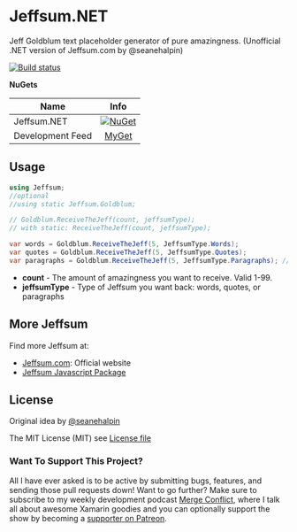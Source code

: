# Jeffsum.NET

Jeff Goldblum text placeholder generator of pure amazingness. (Unofficial .NET version of Jeffsum.com by @seanehalpin)


[![Build status](https://dev.azure.com/jamesmontemagno/Jeffsum/_apis/build/status/Jeffsum-CI)](https://dev.azure.com/jamesmontemagno/Jeffsum/_build/latest?definitionId=28)


**NuGets**

|Name|Info|
| ------------------- | :------------------: |
|Jeffsum.NET|[![NuGet](https://img.shields.io/nuget/v/Jeffsum.svg?label=NuGet)](https://www.nuget.org/packages/Jeffsum/)|
|Development Feed|[MyGet](https://www.myget.org/F/jeffsum/api/v3/index.json)|

## Usage

```csharp
using Jeffsum;
//optional
//using static Jeffsum.Goldblum;

// Goldblum.ReceiveTheJeff(count, jeffsumType);
// with static: ReceiveTheJeff(count, jeffsumType);

var words = Goldblum.ReceiveTheJeff(5, JeffsumType.Words); 
var quotes = Goldblum.ReceiveTheJeff(5, JeffsumType.Quotes); 
var paragraphs = Goldblum.ReceiveTheJeff(5, JeffsumType.Paragraphs); //default
```

* **count** - The amount of amazingness you want to receive. Valid 1-99.
* **jeffsumType** - Type of Jeffsum you want back: words, quotes, or paragraphs


## More Jeffsum
 
Find more Jeffsum at:
* [Jeffsum.com](http://jeffsum.com): Official website
* [Jeffsum Javascript Package](https://github.com/chlorophyllkid/jeffsum)

## License
Original idea by [@seanehalpin](https://twitter.com/seanehalpin)

The MIT License (MIT) see [License file](LICENSE)

### Want To Support This Project?
All I have ever asked is to be active by submitting bugs, features, and sending those pull requests down! Want to go further? Make sure to subscribe to my weekly development podcast [Merge Conflict](http://mergeconflict.fm), where I talk all about awesome Xamarin goodies and you can optionally support the show by becoming a [supporter on Patreon](https://www.patreon.com/mergeconflictfm).
